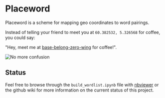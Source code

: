 # Placeword

Placeword is a scheme for mapping geo coordinates to word pairings.

Instead of telling your friend to meet you at `60.382532, 5.326568` for coffee, you could say:

"Hey, meet me at [base-belong-zero-wing](https://cip.li/pw/base-belong-zero-wing) for coffee!".

![No more confusion](https://cip.li/res/cafe.png)

## Status

Feel free to browse through the `build_wordlist.ipynb` file  with [nbviewer](https://nbviewer.jupyter.org/github/sdaros/placeword/blob/master/dictcc_dictionary.ipynb) or the github wiki for more information on the current status of this project.
